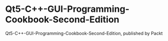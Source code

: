 # Qt5-C++-GUI-Programming-Cookbook-Second-Edition
Qt5-C++-GUI-Programming-Cookbook-Second-Edition, published by Packt
